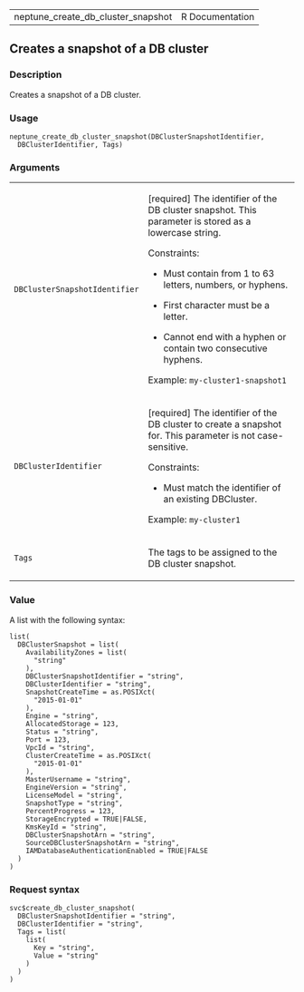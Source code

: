 <table style="width: 100%;">
<tbody>
<tr class="odd">
<td>neptune_create_db_cluster_snapshot</td>
<td style="text-align: right;">R Documentation</td>
</tr>
</tbody>
</table>

## Creates a snapshot of a DB cluster

### Description

Creates a snapshot of a DB cluster.

### Usage

    neptune_create_db_cluster_snapshot(DBClusterSnapshotIdentifier,
      DBClusterIdentifier, Tags)

### Arguments

<table>
<colgroup>
<col style="width: 35%" />
<col style="width: 65%" />
</colgroup>
<tbody>
<tr class="odd">
<td><code
id="neptune_create_db_cluster_snapshot_:_DBClusterSnapshotIdentifier">DBClusterSnapshotIdentifier</code></td>
<td><p>[required] The identifier of the DB cluster snapshot. This
parameter is stored as a lowercase string.</p>
<p>Constraints:</p>
<ul>
<li><p>Must contain from 1 to 63 letters, numbers, or hyphens.</p></li>
<li><p>First character must be a letter.</p></li>
<li><p>Cannot end with a hyphen or contain two consecutive
hyphens.</p></li>
</ul>
<p>Example: <code>my-cluster1-snapshot1</code></p></td>
</tr>
<tr class="even">
<td><code
id="neptune_create_db_cluster_snapshot_:_DBClusterIdentifier">DBClusterIdentifier</code></td>
<td><p>[required] The identifier of the DB cluster to create a snapshot
for. This parameter is not case-sensitive.</p>
<p>Constraints:</p>
<ul>
<li><p>Must match the identifier of an existing DBCluster.</p></li>
</ul>
<p>Example: <code>my-cluster1</code></p></td>
</tr>
<tr class="odd">
<td><code
id="neptune_create_db_cluster_snapshot_:_Tags">Tags</code></td>
<td><p>The tags to be assigned to the DB cluster snapshot.</p></td>
</tr>
</tbody>
</table>

### Value

A list with the following syntax:

    list(
      DBClusterSnapshot = list(
        AvailabilityZones = list(
          "string"
        ),
        DBClusterSnapshotIdentifier = "string",
        DBClusterIdentifier = "string",
        SnapshotCreateTime = as.POSIXct(
          "2015-01-01"
        ),
        Engine = "string",
        AllocatedStorage = 123,
        Status = "string",
        Port = 123,
        VpcId = "string",
        ClusterCreateTime = as.POSIXct(
          "2015-01-01"
        ),
        MasterUsername = "string",
        EngineVersion = "string",
        LicenseModel = "string",
        SnapshotType = "string",
        PercentProgress = 123,
        StorageEncrypted = TRUE|FALSE,
        KmsKeyId = "string",
        DBClusterSnapshotArn = "string",
        SourceDBClusterSnapshotArn = "string",
        IAMDatabaseAuthenticationEnabled = TRUE|FALSE
      )
    )

### Request syntax

    svc$create_db_cluster_snapshot(
      DBClusterSnapshotIdentifier = "string",
      DBClusterIdentifier = "string",
      Tags = list(
        list(
          Key = "string",
          Value = "string"
        )
      )
    )
